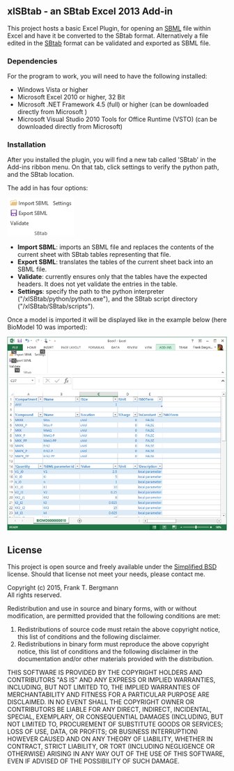 ## xlSBtab - an SBtab Excel 2013 Add-in 
This project hosts a basic Excel Plugin, for opening an [SBML](http://sbml.org) file within Excel and have it be converted to the SBtab format. Alternatively a file edited in the [SBtab](http://sbtab.net/) format can be validated and exported as SBML file. 

### Dependencies
For the program to work, you will need to have the following installed: 

* Windows Vista or higher
* Microsoft Excel 2010 or higher, 32 Bit
* Microsoft .NET Framework 4.5 (full) or higher (can be downloaded directly from Microsoft )
* Microsoft Visual Studio 2010 Tools for Office Runtime (VSTO) (can be downloaded directly from Microsoft)

### Installation
After you installed the plugin, you will find a new tab called 'SBtab' in the Add-ins ribbon menu. On that tab, click settings to verify the python path, and the SBtab location. 

The add in has four options: 

![SBtab options](https://raw.githubusercontent.com/fbergmann/xlSBtab/master/images/addin_options.png)

* **Import SBML**: imports an SBML file and replaces the contents of the current sheet with SBtab tables representing that file.
* **Export SBML**: translates the tables of the current sheet back into an SBML file. 
* **Validate**: currently ensures only that the tables have the expected headers. It does not yet validate the entries in the table. 
* **Settings**: specify the path to the python interpreter ("/xlSBtab/python/python.exe"), and the SBtab script directory ("/xlSBtab/SBtab/scripts"). 

Once a model is imported it will be displayed like in the example below (here BioModel 10 was imported): 

![SBtab of BioModel 10](https://raw.githubusercontent.com/fbergmann/xlSBtab/master/images/screenshot.png)

## License

This project is open source and freely available under the [Simplified BSD](http://opensource.org/licenses/BSD-2-Clause) license. Should that license not meet your needs, please contact me. 

Copyright (c) 2015, Frank T. Bergmann  
All rights reserved.

Redistribution and use in source and binary forms, with or without
modification, are permitted provided that the following conditions are met: 

1. Redistributions of source code must retain the above copyright notice, this
   list of conditions and the following disclaimer. 
2. Redistributions in binary form must reproduce the above copyright notice,
   this list of conditions and the following disclaimer in the documentation
   and/or other materials provided with the distribution.   
  
THIS SOFTWARE IS PROVIDED BY THE COPYRIGHT HOLDERS AND CONTRIBUTORS "AS IS" AND
ANY EXPRESS OR IMPLIED WARRANTIES, INCLUDING, BUT NOT LIMITED TO, THE IMPLIED
WARRANTIES OF MERCHANTABILITY AND FITNESS FOR A PARTICULAR PURPOSE ARE
DISCLAIMED. IN NO EVENT SHALL THE COPYRIGHT OWNER OR CONTRIBUTORS BE LIABLE FOR
ANY DIRECT, INDIRECT, INCIDENTAL, SPECIAL, EXEMPLARY, OR CONSEQUENTIAL DAMAGES
(INCLUDING, BUT NOT LIMITED TO, PROCUREMENT OF SUBSTITUTE GOODS OR SERVICES;
LOSS OF USE, DATA, OR PROFITS; OR BUSINESS INTERRUPTION) HOWEVER CAUSED AND
ON ANY THEORY OF LIABILITY, WHETHER IN CONTRACT, STRICT LIABILITY, OR TORT
(INCLUDING NEGLIGENCE OR OTHERWISE) ARISING IN ANY WAY OUT OF THE USE OF THIS
SOFTWARE, EVEN IF ADVISED OF THE POSSIBILITY OF SUCH DAMAGE.
